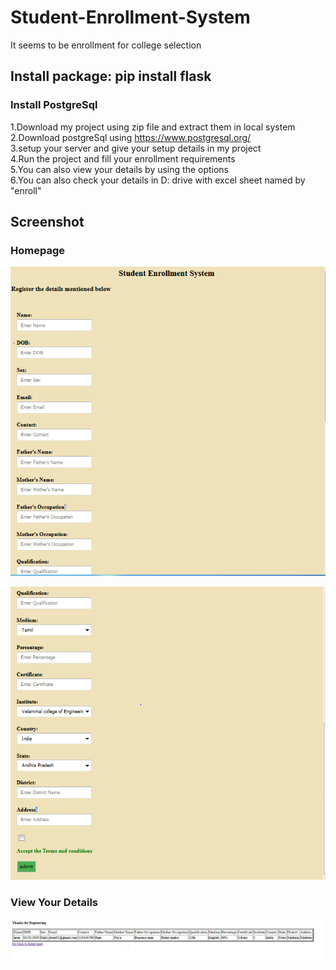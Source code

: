# Student-Enrollment-System
It seems to be enrollment for college selection

<h2>Install package:  pip install flask</h2>
<h3>Install PostgreSql</h3>

1.Download my project using zip file and extract them in local system <br>
2.Download postgreSql using https://www.postgresql.org/ <br>
3.setup your server and give your setup details in my project <br>
4.Run the project and fill your enrollment requirements <br>
5.You can also view your details by using the options <br>
6.You can also check your details in D: drive with excel sheet named by "enroll" <br>

<h2>Screenshot</h2>
<h3>Homepage</h3>

![](https://github.com/sudarsan31/Student-Enrollment-System/blob/main/pic1.PNG)



![](https://github.com/sudarsan31/Student-Enrollment-System/blob/main/pic2.PNG)

<h3>View Your Details</h3>

![](https://github.com/sudarsan31/Student-Enrollment-System/blob/main/pic3.PNG)
